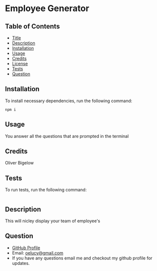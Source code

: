 # Employee Generator
## Table of Contents 
 * [Title](#employee-generator)
 * [Description](#Description)
 * [Installation](#Installation)
 * [Usage](#Usage)
 * [Credits](#Credits)
 * [License](#License)
 * [Tests](#Tests)
 * [Question](#Question)
## Installation
 To install necessary dependencies, run the following command:
```
npm i
```
## Usage
You answer all the questions that are prompted in the terminal
## Credits
Oliver Bigelow
## Tests
To run tests, run the following command:
```npm test
```
## Description
This will nicley display your team of employee's
## Question
 * [GitHub Profile](https://github.com/obigelow)
* Email: oelucy@gmail.com 
* If you have any questions email me and checkout my github profile for updates.
